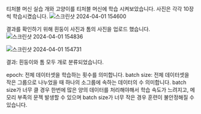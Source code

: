 티처블 머신 실습
개와 고양이를 티처블 머신에 학습 시켜보았습니다.
사진은 각각 10장씩 학습시켰습니다.
![스크린샷 2024-04-01 154600](https://github.com/sejongsmarcle/2024_Spring_SMARCLE_Snaegi_Study/assets/162877507/610a63b9-1a1c-479c-ba2c-53e3ff06cfdd)

결과를 확인하기 위해 흰둥이 사진과 톰의 사진을 업로드 했습니다.
![스크린샷 2024-04-01 154836](https://github.com/sejongsmarcle/2024_Spring_SMARCLE_Snaegi_Study/assets/162877507/30c2c70e-b68b-4051-a5e4-c106db33036a)

![스크린샷 2024-04-01 154731](https://github.com/sejongsmarcle/2024_Spring_SMARCLE_Snaegi_Study/assets/162877507/f313b0bb-58a5-45b6-834f-af7cad27e2e1)

결과: 흰둥이와 톰 모두 개로 분류되었습니다.


epoch: 전체 데이터셋을 학습하는 횟수를 의미합니다.
batch size: 전체 데이터셋을 작은 그룹으로 나누었을 때 하나의 소그룹에 속하는 데이터의 수 의미합니다.
            batch size가 너무 클 경우 한번에 많은 양의 데이터를 처리해야해서 학습 속도가 느려지고, 메모리 부족의 문젝 발생할 수 있으며 batch size가 너무 작은 경우 훈련이 불안정해질 수 있습니다.
